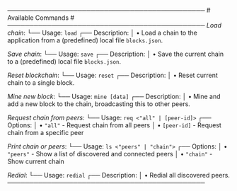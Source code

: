 ─────────────────────────────────────────────
    # Available Commands #
─────────────────────────────────────────────
  *Load chain*:
└── Usage: `load`
┌── Description:
│     • Load a chain to the application from a (predefined) local file `blocks.json`.

  *Save chain*:
└── Usage: `save`
┌── Description:
│     • Save the current chain to a (predefined) local file `blocks.json`.

  *Reset blockchain*:
└── Usage: `reset`
┌── Description:
│     • Reset current chain to a single block.

  *Mine new block*:
└── Usage: `mine [data]`
┌── Description:
│     • Mine and add a new block to the chain, broadcasting this to other peers.

  *Request chain from peers*:
└── Usage: `req <"all" | [peer-id]>`
┌── Options:
│     • `"all"`      - Request chain from all peers
│     • `[peer-id]`  - Request chain from a specific peer

  *Print chain or peers*:
└── Usage: `ls <"peers" | "chain">`
┌── Options:
│     • `"peers"`   - Show a list of discovered and connected peers
│     • `"chain"`   - Show current chain

  *Redial*:
└── Usage: `redial`
┌── Description:
│     • Redial all discovered peers.
─────────────────────────────────────────────